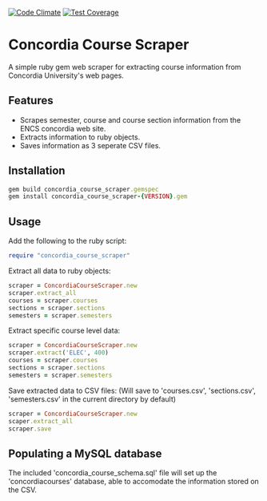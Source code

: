[![Code Climate](https://codeclimate.com/github/arekmano/ConcordiaCourseScraper/badges/gpa.svg)](https://codeclimate.com/github/arekmano/ConcordiaCourseScraper)
[![Test Coverage](https://codeclimate.com/github/arekmano/ConcordiaCourseScraper/badges/coverage.svg)](https://codeclimate.com/github/arekmano/ConcordiaCourseScraper/coverage)


# Concordia Course Scraper
A simple ruby gem web scraper for extracting course information from Concordia University's web pages.

## Features
* Scrapes semester, course and course section information from the ENCS concordia web site.
* Extracts information to ruby objects.
* Saves information as 3 seperate CSV files.

## Installation
```ruby
gem build concordia_course_scraper.gemspec
gem install concordia_course_scraper-{VERSION}.gem
```

## Usage
Add the following to the ruby script:
```ruby
require "concordia_course_scraper"
```

Extract all data to ruby objects:
```ruby
scraper = ConcordiaCourseScraper.new
scraper.extract_all
courses = scraper.courses
sections = scraper.sections
semesters = scraper.semesters
```

Extract specific course level data:
```ruby
scraper = ConcordiaCourseScraper.new
scraper.extract('ELEC', 400)
courses = scraper.courses
sections = scraper.sections
semesters = scraper.semesters
```

Save extracted data to CSV files:
(Will save to 'courses.csv', 'sections.csv', 'semesters.csv' in the current directory by default)
```ruby
scraper = ConcordiaCourseScraper.new
scaper.extract_all
scraper.save
```

## Populating a MySQL database
The included 'concordia_course_schema.sql' file will set up the 'concordiacourses' database, able to accomodate the information stored on the CSV.
